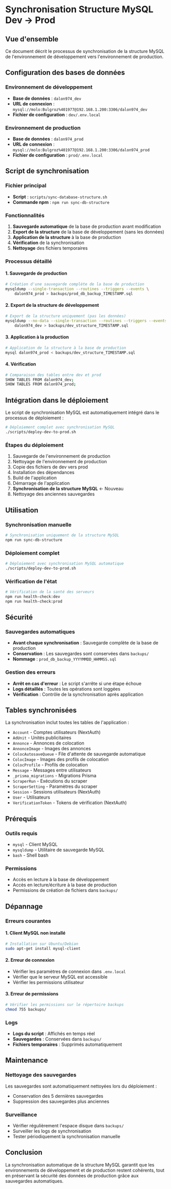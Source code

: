 # Synchronisation Structure MySQL Dev → Prod

## Vue d'ensemble

Ce document décrit le processus de synchronisation de la structure MySQL de l'environnement de développement vers l'environnement de production.

## Configuration des bases de données

### Environnement de développement
- **Base de données** : `dalon974_dev`
- **URL de connexion** : `mysql://molo:Bulgroz%401977@192.168.1.200:3306/dalon974_dev`
- **Fichier de configuration** : `dev/.env.local`

### Environnement de production
- **Base de données** : `dalon974_prod`
- **URL de connexion** : `mysql://molo:Bulgroz%401977@192.168.1.200:3306/dalon974_prod`
- **Fichier de configuration** : `prod/.env.local`

## Script de synchronisation

### Fichier principal
- **Script** : `scripts/sync-database-structure.sh`
- **Commande npm** : `npm run sync-db-structure`

### Fonctionnalités

1. **Sauvegarde automatique** de la base de production avant modification
2. **Export de la structure** de la base de développement (sans les données)
3. **Application de la structure** à la base de production
4. **Vérification** de la synchronisation
5. **Nettoyage** des fichiers temporaires

### Processus détaillé

#### 1. Sauvegarde de production
```bash
# Création d'une sauvegarde complète de la base de production
mysqldump --single-transaction --routines --triggers --events \
    dalon974_prod > backups/prod_db_backup_TIMESTAMP.sql
```

#### 2. Export de la structure de développement
```bash
# Export de la structure uniquement (pas les données)
mysqldump --no-data --single-transaction --routines --triggers --events \
    dalon974_dev > backups/dev_structure_TIMESTAMP.sql
```

#### 3. Application à la production
```bash
# Application de la structure à la base de production
mysql dalon974_prod < backups/dev_structure_TIMESTAMP.sql
```

#### 4. Vérification
```bash
# Comparaison des tables entre dev et prod
SHOW TABLES FROM dalon974_dev;
SHOW TABLES FROM dalon974_prod;
```

## Intégration dans le déploiement

Le script de synchronisation MySQL est automatiquement intégré dans le processus de déploiement :

```bash
# Déploiement complet avec synchronisation MySQL
./scripts/deploy-dev-to-prod.sh
```

### Étapes du déploiement
1. Sauvegarde de l'environnement de production
2. Nettoyage de l'environnement de production
3. Copie des fichiers de dev vers prod
4. Installation des dépendances
5. Build de l'application
6. Démarrage de l'application
7. **Synchronisation de la structure MySQL** ← Nouveau
8. Nettoyage des anciennes sauvegardes

## Utilisation

### Synchronisation manuelle
```bash
# Synchronisation uniquement de la structure MySQL
npm run sync-db-structure
```

### Déploiement complet
```bash
# Déploiement avec synchronisation MySQL automatique
./scripts/deploy-dev-to-prod.sh
```

### Vérification de l'état
```bash
# Vérification de la santé des serveurs
npm run health-check:dev
npm run health-check:prod
```

## Sécurité

### Sauvegardes automatiques
- **Avant chaque synchronisation** : Sauvegarde complète de la base de production
- **Conservation** : Les sauvegardes sont conservées dans `backups/`
- **Nommage** : `prod_db_backup_YYYYMMDD_HHMMSS.sql`

### Gestion des erreurs
- **Arrêt en cas d'erreur** : Le script s'arrête si une étape échoue
- **Logs détaillés** : Toutes les opérations sont loggées
- **Vérification** : Contrôle de la synchronisation après application

## Tables synchronisées

La synchronisation inclut toutes les tables de l'application :

- `Account` - Comptes utilisateurs (NextAuth)
- `AdUnit` - Unités publicitaires
- `Annonce` - Annonces de colocation
- `AnnonceImage` - Images des annonces
- `ColocAutosaveQueue` - File d'attente de sauvegarde automatique
- `ColocImage` - Images des profils de colocation
- `ColocProfile` - Profils de colocation
- `Message` - Messages entre utilisateurs
- `_prisma_migrations` - Migrations Prisma
- `ScraperRun` - Exécutions du scraper
- `ScraperSetting` - Paramètres du scraper
- `Session` - Sessions utilisateurs (NextAuth)
- `User` - Utilisateurs
- `VerificationToken` - Tokens de vérification (NextAuth)

## Prérequis

### Outils requis
- `mysql` - Client MySQL
- `mysqldump` - Utilitaire de sauvegarde MySQL
- `bash` - Shell bash

### Permissions
- Accès en lecture à la base de développement
- Accès en lecture/écriture à la base de production
- Permissions de création de fichiers dans `backups/`

## Dépannage

### Erreurs courantes

#### 1. Client MySQL non installé
```bash
# Installation sur Ubuntu/Debian
sudo apt-get install mysql-client
```

#### 2. Erreur de connexion
- Vérifier les paramètres de connexion dans `.env.local`
- Vérifier que le serveur MySQL est accessible
- Vérifier les permissions utilisateur

#### 3. Erreur de permissions
```bash
# Vérifier les permissions sur le répertoire backups
chmod 755 backups/
```

### Logs
- **Logs du script** : Affichés en temps réel
- **Sauvegardes** : Conservées dans `backups/`
- **Fichiers temporaires** : Supprimés automatiquement

## Maintenance

### Nettoyage des sauvegardes
Les sauvegardes sont automatiquement nettoyées lors du déploiement :
- Conservation des 5 dernières sauvegardes
- Suppression des sauvegardes plus anciennes

### Surveillance
- Vérifier régulièrement l'espace disque dans `backups/`
- Surveiller les logs de synchronisation
- Tester périodiquement la synchronisation manuelle

## Conclusion

La synchronisation automatique de la structure MySQL garantit que les environnements de développement et de production restent cohérents, tout en préservant la sécurité des données de production grâce aux sauvegardes automatiques.

